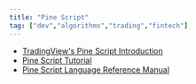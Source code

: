 ```yaml
---
title: "Pine Script"
tag: ["dev","algorithms","trading","fintech"]
---
```


* <a href="https://www.tradingview.com/blog/en/tradingview-s-pine-script-introduction-203/" target="_blank">TradingView's Pine Script Introduction</a>
* <a href="https://medium.com/@mysteryta47/pine-script-tutorial-8a140f6b7a25" target="_blank">Pine Script Tutorial</a>
* <a href="https://www.tradingview.com/pine-script-reference/#var_accdist" target="_blank">Pine Script Language Reference Manual</a>